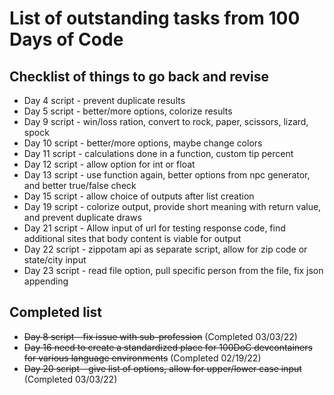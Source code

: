 # List of outstanding tasks from 100 Days of Code

## Checklist of things to go back and revise

- Day 4 script - prevent duplicate results
- Day 5 script - better/more options, colorize results
- Day 9 script - win/loss ration, convert to rock, paper, scissors, lizard, spock
- Day 10 script - better/more options, maybe change colors
- Day 11 script - calculations done in a function, custom tip percent
- Day 12 script - allow option for int or float
- Day 13 script - use function again, better options from npc generator, and better true/false check
- Day 15 script - allow choice of outputs after list creation
- Day 19 script - colorize output, provide short meaning with return value, and prevent duplicate draws
- Day 21 script - Allow input of url for testing response code, find additional sites that body content is viable for output
- Day 22 script - zippotam api as separate script, allow for zip code or state/city input
- Day 23 script - read file option, pull specific person from the file, fix json appending


## Completed list

- ~~Day 8 script - fix issue with sub-profession~~ (Completed 03/03/22)
- ~~Day 16 need to create a standardized place for 100DoC devcontainers for various language environments~~ (Completed 02/19/22)
- ~~Day 20 script - give list of options, allow for upper/lower case input~~ (Completed 03/03/22)
